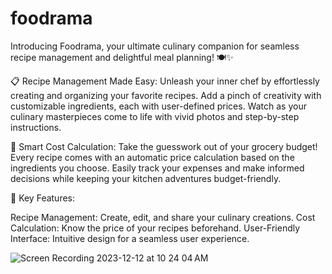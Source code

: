 # foodrama
Introducing Foodrama, your ultimate culinary companion for seamless recipe management and delightful meal planning! 🍽️✨

📋 Recipe Management Made Easy:
Unleash your inner chef by effortlessly creating and organizing your favorite recipes. Add a pinch of creativity with customizable ingredients, each with user-defined prices. Watch as your culinary masterpieces come to life with vivid photos and step-by-step instructions.

💸 Smart Cost Calculation:
Take the guesswork out of your grocery budget! Every recipe comes with an automatic price calculation based on the ingredients you choose. Easily track your expenses and make informed decisions while keeping your kitchen adventures budget-friendly.

🌟 Key Features:

Recipe Management: Create, edit, and share your culinary creations.
Cost Calculation: Know the price of your recipes beforehand.
User-Friendly Interface: Intuitive design for a seamless user experience.

![Screen Recording 2023-12-12 at 10 24 04 AM](https://github.com/suelen-vicente/foodrama/assets/33041651/dc81a128-b2ce-4ae4-8105-69446ab98ebb)

